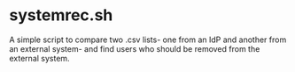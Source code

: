 # systemrec.sh
A simple script to compare two .csv lists- one from an IdP and another from an external system- and find users who should be removed from the external system.
